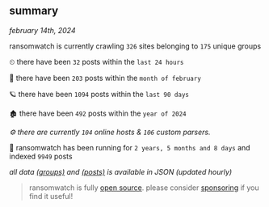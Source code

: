 
## summary
_february 14th, 2024_

ransomwatch is currently crawling `326` sites belonging to `175` unique groups

⏲ there have been `32` posts within the `last 24 hours`

🦈 there have been `203` posts within the `month of february`

🪐 there have been `1094` posts within the `last 90 days`

🏚 there have been `492` posts within the `year of 2024`

_⚙️ there are currently `104` online hosts & `106` custom parsers._

🦕 ransomwatch has been running for `2 years, 5 months and 8 days` and indexed `9949` posts

_all data  [(groups)](http://ransomwhat.telemetry.ltd/groups) and [(posts)](http://ransomwhat.telemetry.ltd/posts) is available in JSON (updated hourly)_

> ransomwatch is fully [open source](https://github.com/joshhighet/ransomwatch#ransomwatch--). please consider [sponsoring](https://github.com/sponsors/joshhighet) if you find it useful!
